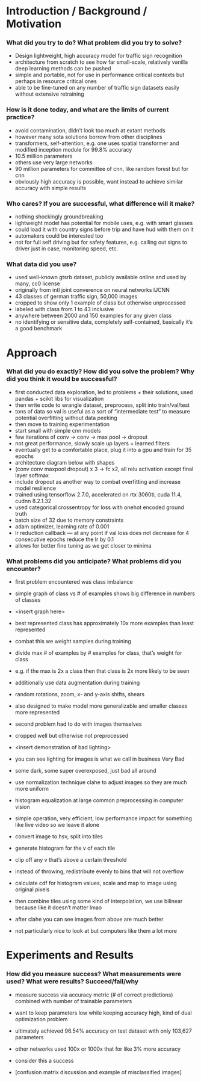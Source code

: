  # Introduction / Background / Motivation

### What did you try to do? What problem did you try to solve? 

* Design lightweight, high accuracy model for traffic sign recognition
* architecture from scratch to see how far small-scale, relatively vanilla deep learning methods can be pushed
* simple and portable, not for use in performance critical contexts but perhaps in resource critical ones
* able to be fine-tuned on any number of traffic sign datasets easily without extensive retraining

### How is it done today, and what are the limits of current practice? 

* avoid contamination, didn’t look too much at extant methods
* however many sota solutions borrow from other disciplines 
* transformers, self-attention, e.g. one uses spatial transformer and modified inception module for 99.8% accuracy
* 10.5 million parameters
* others use very large networks
* 90 million parameters for committee of cnn, like random forest but for cnn
* obviously high accuracy is possible, want instead to achieve similar accuracy with simple results

### Who cares? If you are successful, what difference will it make? 

* nothing shockingly groundbreaking
* lightweight model has potential for mobile uses, e.g. with smart glasses 
* could load it with country signs before trip and have hud with them on it
* automakers could be interested too 
* not for full self driving but for safety features, e.g. calling out signs to driver just in case, monitoring speed, etc. 

### What data did you use? 

* used well-known gtsrb dataset, publicly available online and used by many, cc0 license
* originally from intl joint converence on neural networks IJCNN 
* 43 classes of german traffic sign, 50,000 images
* cropped to show only 1 example of class but otherwise unprocessed
* labeled with class from 1 to 43 inclusive
* anywhere between 2000 and 150 examples for any given class
* no identifying or sensitive data, completely self-contained, basically it’s a good benchmark

# Approach

### What did you do exactly? How did you solve the problem? Why did you think it would be successful? 

* first conducted data exploration, led to problems + their solutions, used pandas + scikit libs for visualization
* then write code to wrangle dataset, preprocess, split into train/val/test
* tons of data so val is useful as a sort of “intermediate test” to measure potential overfitting without data peeking
* then move to training experimentation
* start small with simple cnn models
* few iterations of conv -> conv -> max pool -> dropout
* not great performance, slowly scale up layers + learned filters
* eventually get to a comfortable place, plug it into a gpu and train for 35 epochs
* architecture diagram below with shapes
* (conv conv maxpool dropout) x 3 -> fc x2, all relu activation except final layer softmax
* include dropout as another way to combat overfitting and increase model resilience
* trained using tensorflow 2.7.0, accelerated on rtx 3060ti, cuda 11.4, cudnn 8.2.1.32
* used categorical crossentropy for loss with onehot encoded ground truth
* batch size of 32 due to memory constraints
* adam optimizer, learning rate of 0.001
* lr reduction callback — at any point if val loss does not decrease for 4 consecutive epochs reduce the lr by 0.1
* allows for better fine tuning as we get closer to minima

### What problems did you anticipate? What problems did you encounter? 

* first problem encountered was class imbalance

* simple graph of class vs # of examples shows big difference in numbers of classes 

* <insert graph here\>

* best represented class has approximately 10x more examples than least represented 

* combat this we weight samples during training 

* divide max # of examples by # examples for class, that’s weight for class 

* e.g. if the max is 2x a class then that class is 2x more likely to be seen

* additionally use data augmentation during training

* random rotations, zoom, x- and y-axis shifts, shears

* also designed to make model more generalizable and smaller classes more represented

* second problem had to do with images themselves

* cropped well but otherwise not preprocessed

* <insert demonstration of bad lighting\>

* you can see lighting for images is what we call in business Very Bad

* some dark, some super overexposed, just bad all around

* use normalization technique clahe to adjust images so they are much more uniform

* histogram equalization at large common preprocessing in computer vision

	

* simple operation, very efficient, low performance impact for something like live video so we leave it alone

* convert image to hsv, split into tiles

* generate histogram for the v of each tile

* clip off any v that’s above a certain threshold

* instead of throwing, redistribute evenly to bins that will not overflow

* calculate cdf for histogram values, scale and map to image using original pixels

* then combine tiles using some kind of interpolation, we use bilinear because like it doesn’t matter lmao

* after clahe you can see images from above are much better 

* not particularly nice to look at but computers like them a lot more

# Experiments and Results

### How did you measure success? What measurements were used? What were results? Succeed/fail/why

* measure success via accuracy metric (# of correct predictions) combined with number of trainable parameters
* want to keep parameters low while keeping accuracy high, kind of dual optimization problem
* ultimately achieved 96.54% accuracy on test dataset with only 103,627 parameters
* other networks used 100x or 1000x that for like 3% more accuracy
* consider this a success

* [confusion matrix discussion and example of misclassified images]
